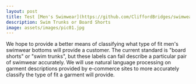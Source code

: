 ```yaml
---
layout: post
title: Test [Men's Swimwear](https://github.com/CliffordBridges/swimwear-descriptions-for-men)
description: Swim Trunks or Board Shorts
image: assets/images/pic01.jpg
---
```


We hope to provide a better means of classifying  what type of fit men's swimwear bottoms will provide a customer. 
The current standard is "board shorts" or "swim trunks", but these labels can fail describe a particular pair of swimwear accurately. 
We will use natural language processing on garment descriptions provided by e-commerce sites to more accurately classify the type of fit a garment will provide.
